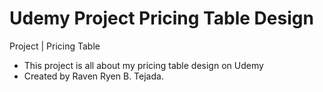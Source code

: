 # Udemy Project Pricing Table Design
Project | Pricing Table
- This project is all about my pricing table design on Udemy
- Created by Raven Ryen B. Tejada.
